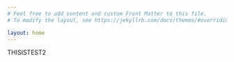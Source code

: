 ```yaml
---
# Feel free to add content and custom Front Matter to this file.
# To modify the layout, see https://jekyllrb.com/docs/themes/#overriding-theme-defaults

layout: home
---
```



THISISTEST2
<link rel="shortcut icon" type="image/x-icon" href="{{ "/favicon.ico?" | absolute_url }}">
